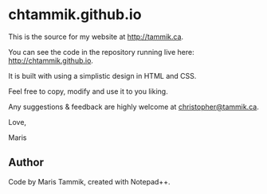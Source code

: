 # chtammik.github.io

This is the source for my website at http://tammik.ca.

You can see the code in the repository running live here: http://chtammik.github.io.

It is built with using a simplistic design in HTML and CSS.

Feel free to copy, modify and use it to you liking.

Any suggestions & feedback are highly welcome at christopher@tammik.ca.

Love,

Maris

## Author

Code by Maris Tammik, created with Notepad++.

